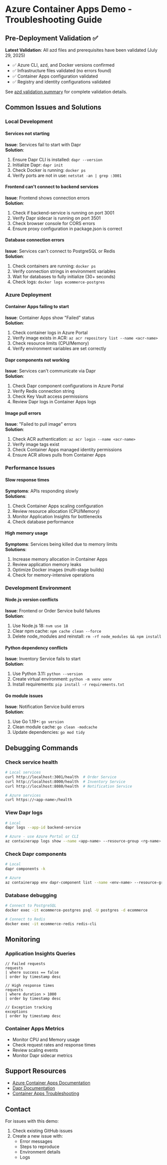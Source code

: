 # Azure Container Apps Demo - Troubleshooting Guide

## Pre-Deployment Validation ✅

**Latest Validation**: All azd files and prerequisites have been validated (July 29, 2025)
- ✅ Azure CLI, azd, and Docker versions confirmed
- ✅ Infrastructure files validated (no errors found)
- ✅ Container Apps configuration validated
- ✅ Registry and identity configurations validated

See [azd validation summary](azd-validation-summary.md) for complete validation details.

## Common Issues and Solutions

### Local Development

#### Services not starting
**Issue**: Services fail to start with Dapr  
**Solution**: 
1. Ensure Dapr CLI is installed: `dapr --version`
2. Initialize Dapr: `dapr init`
3. Check Docker is running: `docker ps`
4. Verify ports are not in use: `netstat -an | grep :3001`

#### Frontend can't connect to backend services
**Issue**: Frontend shows connection errors  
**Solution**:
1. Check if backend-service is running on port 3001
2. Verify Dapr sidecar is running on port 3501
3. Check browser console for CORS errors
4. Ensure proxy configuration in package.json is correct

#### Database connection errors
**Issue**: Services can't connect to PostgreSQL or Redis  
**Solution**:
1. Check containers are running: `docker ps`
2. Verify connection strings in environment variables
3. Wait for databases to fully initialize (30+ seconds)
4. Check logs: `docker logs ecommerce-postgres`

### Azure Deployment

#### Container Apps failing to start
**Issue**: Container Apps show "Failed" status  
**Solution**:
1. Check container logs in Azure Portal
2. Verify image exists in ACR: `az acr repository list --name <acr-name>`
3. Check resource limits (CPU/Memory)
4. Verify environment variables are set correctly

#### Dapr components not working
**Issue**: Services can't communicate via Dapr  
**Solution**:
1. Check Dapr component configurations in Azure Portal
2. Verify Redis connection string
3. Check Key Vault access permissions
4. Review Dapr logs in Container Apps logs

#### Image pull errors
**Issue**: "Failed to pull image" errors  
**Solution**:
1. Check ACR authentication: `az acr login --name <acr-name>`
2. Verify image tags exist
3. Check Container Apps managed identity permissions
4. Ensure ACR allows pulls from Container Apps

### Performance Issues

#### Slow response times
**Symptoms**: APIs responding slowly  
**Solutions**:
1. Check Container Apps scaling configuration
2. Review resource allocation (CPU/Memory)
3. Monitor Application Insights for bottlenecks
4. Check database performance

#### High memory usage
**Symptoms**: Services being killed due to memory limits  
**Solutions**:
1. Increase memory allocation in Container Apps
2. Review application memory leaks
3. Optimize Docker images (multi-stage builds)
4. Check for memory-intensive operations

### Development Environment

#### Node.js version conflicts
**Issue**: Frontend or Order Service build failures  
**Solution**:
1. Use Node.js 18: `nvm use 18`
2. Clear npm cache: `npm cache clean --force`
3. Delete node_modules and reinstall: `rm -rf node_modules && npm install`

#### Python dependency conflicts
**Issue**: Inventory Service fails to start  
**Solution**:
1. Use Python 3.11: `python --version`
2. Create virtual environment: `python -m venv venv`
3. Install requirements: `pip install -r requirements.txt`

#### Go module issues
**Issue**: Notification Service build errors  
**Solution**:
1. Use Go 1.19+: `go version`
2. Clean module cache: `go clean -modcache`
3. Update dependencies: `go mod tidy`

## Debugging Commands

### Check service health
```bash
# Local services
curl http://localhost:3001/health  # Order Service
curl http://localhost:8000/health  # Inventory Service
curl http://localhost:8080/health  # Notification Service

# Azure services
curl https://<app-name>/health
```

### View Dapr logs
```bash
# Local
dapr logs --app-id backend-service

# Azure - use Azure Portal or CLI
az containerapp logs show --name <app-name> --resource-group <rg-name>
```

### Check Dapr components
```bash
# Local
dapr components -k

# Azure
az containerapp env dapr-component list --name <env-name> --resource-group <rg-name>
```

### Database debugging
```bash
# Connect to PostgreSQL
docker exec -it ecommerce-postgres psql -U postgres -d ecommerce

# Connect to Redis
docker exec -it ecommerce-redis redis-cli
```

## Monitoring

### Application Insights Queries
```kusto
// Failed requests
requests
| where success == false
| order by timestamp desc

// High response times
requests
| where duration > 1000
| order by timestamp desc

// Exception tracking
exceptions
| order by timestamp desc
```

### Container Apps Metrics
- Monitor CPU and Memory usage
- Check request rates and response times
- Review scaling events
- Monitor Dapr sidecar metrics

## Support Resources

- [Azure Container Apps Documentation](https://docs.microsoft.com/en-us/azure/container-apps/)
- [Dapr Documentation](https://docs.dapr.io/)
- [Container Apps Troubleshooting](https://docs.microsoft.com/en-us/azure/container-apps/troubleshooting)

## Contact

For issues with this demo:
1. Check existing GitHub issues
2. Create a new issue with:
   - Error messages
   - Steps to reproduce
   - Environment details
   - Logs